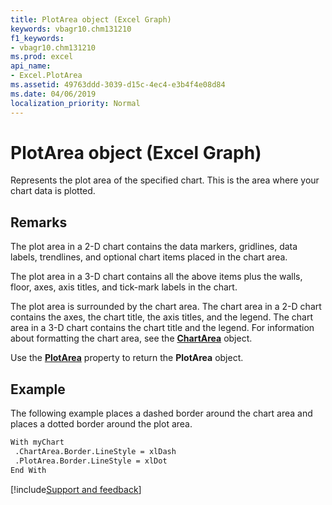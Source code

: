 ```yaml
---
title: PlotArea object (Excel Graph)
keywords: vbagr10.chm131210
f1_keywords:
- vbagr10.chm131210
ms.prod: excel
api_name:
- Excel.PlotArea
ms.assetid: 49763ddd-3039-d15c-4ec4-e3b4f4e08d84
ms.date: 04/06/2019
localization_priority: Normal
---
```



# PlotArea object (Excel Graph)

Represents the plot area of the specified chart. This is the area where your chart data is plotted. 

## Remarks

The plot area in a 2-D chart contains the data markers, gridlines, data labels, trendlines, and optional chart items placed in the chart area. 

The plot area in a 3-D chart contains all the above items plus the walls, floor, axes, axis titles, and tick-mark labels in the chart.

The plot area is surrounded by the chart area. The chart area in a 2-D chart contains the axes, the chart title, the axis titles, and the legend. The chart area in a 3-D chart contains the chart title and the legend. For information about formatting the chart area, see the **[ChartArea](Excel.ChartArea-graph-object.md)** object.

Use the **[PlotArea](excel.plotarea-graph-property.md)** property to return the **PlotArea** object. 



## Example

The following example places a dashed border around the chart area and places a dotted border around the plot area.

```vb
With myChart 
 .ChartArea.Border.LineStyle = xlDash 
 .PlotArea.Border.LineStyle = xlDot 
End With
```



[!include[Support and feedback](~/includes/feedback-boilerplate.md)]